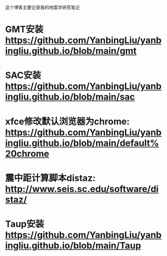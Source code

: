 这个博客主要记录我的地震学研究笔记

# GMT安装 https://github.com/YanbingLiu/yanbingliu.github.io/blob/main/gmt
# SAC安装 https://github.com/YanbingLiu/yanbingliu.github.io/blob/main/sac
# xfce修改默认浏览器为chrome: https://github.com/YanbingLiu/yanbingliu.github.io/blob/main/default%20chrome
# 震中距计算脚本distaz: http://www.seis.sc.edu/software/distaz/
# Taup安装 https://github.com/YanbingLiu/yanbingliu.github.io/blob/main/Taup
